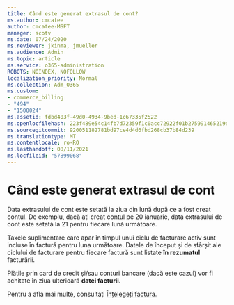 ```yaml
---
title: Când este generat extrasul de cont?
ms.author: cmcatee
author: cmcatee-MSFT
manager: scotv
ms.date: 07/24/2020
ms.reviewer: jkinma, jmueller
ms.audience: Admin
ms.topic: article
ms.service: o365-administration
ROBOTS: NOINDEX, NOFOLLOW
localization_priority: Normal
ms.collection: Adm_O365
ms.custom:
- commerce_billing
- "494"
- "1500024"
ms.assetid: fdbd403f-49d0-4934-9bed-1c67335f2522
ms.openlocfilehash: 223f489e54c14fb7d72359f1c0acc72922f01b275991465219d52f592267d4ed
ms.sourcegitcommit: 920051182781bd97ce4d4d6fbd268cb37b84d239
ms.translationtype: MT
ms.contentlocale: ro-RO
ms.lasthandoff: 08/11/2021
ms.locfileid: "57899068"
---
```

# <a name="when-is-the-billing-statement-generated"></a>Când este generat extrasul de cont

Data extrasului de cont este setată la ziua din lună după ce a fost creat contul. De exemplu, dacă ați creat contul pe 20 ianuarie, data extrasului de cont este setată la 21 pentru fiecare lună următoare.

Taxele suplimentare care apar în timpul unui ciclu de facturare activ sunt incluse în factură pentru luna următoare. Datele de început și de sfârșit ale ciclului de facturare pentru fiecare factură sunt listate **în rezumatul** facturării.

Plățile prin card de credit și/sau conturi bancare (dacă este cazul) vor fi achitate în ziua ulterioară **datei facturii.**
  
Pentru a afla mai multe, consultați [Înțelegeți factura.](https://docs.microsoft.com/microsoft-365/commerce/billing-and-payments/understand-your-invoice2)